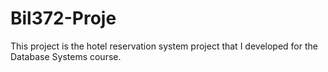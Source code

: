 # Bil372-Proje
This project is the hotel reservation system project that I developed for the Database Systems course.
